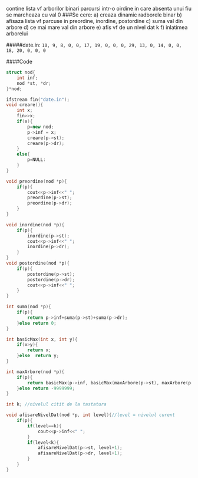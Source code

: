 contine lista vf arborilor binari parcursi intr-o oirdine in care absenta unui fiu se marcheaza cu val 0
###Se cere:
a) creaza dinamic radborele binar
b) afisaza lista vf parcuse in preordine, inordine, postordine
c) suma val din arbore 
d) ce mai mare val din arbore
e) afis vf de un nivel dat k
f) inlatimea arborelui

#####date.in:
```10, 9, 8, 0, 0, 17, 19, 0, 0, 0, 29, 13, 0, 14, 0, 0, 18, 20, 0, 0, 0```

####Code

```cpp
struct nod{
	int inf;
	nod *st, *dr;
}*nod;

ifstream fin("date.in");
void creare(){
	int x;
	fin>>x;
	if(x){
		p=new nod;
		p->inf = x;
		creare(p->st);
		creare(p->dr);
	}
	else{
		p=NULL:
	}
}

void preordine(nod *p){
	if(p){
		cout<<p->inf<<" ";
		preordine(p->st);
		preordine(p->dr);
	}
}

void inordine(nod *p){
	if(p){
		inordine(p->st);
		cout<<p->inf<<" ";
		inordine(p->dr);
	}
}
void postordine(nod *p){
	if(p){
		postordine(p->st);
		postordine(p->dr);
		cout<<p->inf<<" ";
	}
}

int suma(nod *p){
	if(p){
		return p->inf+suma(p->st)+suma(p->dr);
	}else return 0;
}

int basicMax(int x, int y){
	if(x>y){
		return x;
	}else  return y;
}

int maxArbore(nod *p){
	if(p){
		return basicMax(p->inf, basicMax(maxArbore(p->st), maxArbore(p->dr)));
	}else return -9999999;
}

int k; //nivelul citit de la tastatura

void afisareNivelDat(nod *p, int level){//level = nivelul curent
	if(p){
		if(level==k){
			cout<<p->inf<<" ";
		}
		if(level<k){
			afisareNivelDat(p->st, level+1);
			afisareNivelDat(p->dr, level+1);
		}
	}
}

```